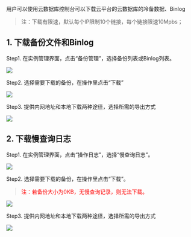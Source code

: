 用户可以使用云数据库控制台可以下载云平台的云数据库的冷备数据、Binlog
>注：下载有限速，默认每个IP限制10个链接，每个链接限速10Mpbs； 

## 1. 下载备份文件和Binlog

Step1. 在实例管理界面，点击“备份管理”，选择备份列表或Binlog列表。

![](http://imgcache.tce.fsphere.cn/image/mccdn.qcloud.com/img568139a011f25.png)

Step2. 选择需要下载的备份，在操作里点击“下载”

![](http://imgcache.tce.fsphere.cn/image/mccdn.qcloud.com/img568139aed98e2.png)

Step3. 提供内网地址和本地下载两种途径，选择所需的导出方式

![](http://imgcache.tce.fsphere.cn/image/mccdn.qcloud.com/img568139bce3e38.png)

## 2. 下载慢查询日志

Step1. 在实例管理界面，点击“操作日志”，选择“慢查询日志”。

![](http://imgcache.tce.fsphere.cn/image/mccdn.qcloud.com/img5681f69954e8c.png)

Step2. 选择需要下载的备份，在操作里点击“下载”。

><span style = "color:#F00"> 注：若备份大小为0KB，无慢查询记录，则无法下载。 </span>

![](http://imgcache.tce.fsphere.cn/image/mccdn.qcloud.com/img5681f6a7b28b5.png)

Step3. 提供内网地址和本地下载两种途径，选择所需的导出方式

![](http://imgcache.tce.fsphere.cn/image/mccdn.qcloud.com/img5681f6aebb6e4.png)
